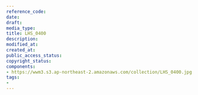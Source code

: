 ```yaml
---
reference_code: 
date: 
draft: 
media_type: 
title: LHS_0400
description: 
modified_at: 
created_at: 
public_access_status: 
copyright_status: 
components:
- https://wwm3.s3.ap-northeast-2.amazonaws.com/collection/LHS_0400.jpg
tags:
- 
---
```

